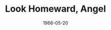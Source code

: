 ---
title: Look Homeward, Angel
date: 1966-05-20
opening_date: 1966-05-20
closing_date: 1966-05-28
layout: productions
playbill:
Theatre: Theatre Jacksonville
Venue: Little Theatre
cast:
- Ben Gant: Robert L. Smith
- Mrs. Marie "Fatty" Pert: Doris Thornhill
- Helen Gant Barton: Pat McCoy
- Hugh Barton: Peter Bradford
- Eliza Gant: Marion Conner
- Will Pentland: Charles Brock
- Eugene Gant: Larry Riddle
- Jake Clatt: Edward Von Rosenberger
- Mrs. Clatt: Debbie Krobalski
- Florry Mangle: Jackie Johnston
- Child:
  - Pam Nearhoof
  - Mary Lou Bessent
  - David Witten
  - Jimmy Bauer
- Mrs. Snowden: Mary Frances Thornhill
- Mr. Farrel: Fernando Velandia
- Miss Brown: Carolyn Courreges
- Laura James: Marcy Massaniso
- W. O. Grant: Paul Galloway
- Dr. Maguire: Lowell King
- Tarkinton: Sam Helfrich
- Madame Elizabeth: Phyllis King
- Luke Gant: Tom Bridwell
- A Sailor: Robert Myers
crew:
- Director: George Ballis
- Technical Director: Larry Riddle
- Production Designer: Nan Parker Williams
- Stage Manager: Robert Myers
- Assistant Stage Manager: Tom Bridwell
- Lighting:
  - William Cudlipp
  - Dave Thomas
  - Lois Stewart
- Costumes:
  - Lois Stewart
  - Ruth Coleman
  - Mary Frances Thornhill
  - Gertrude Berman
- Properties:
  - Galdys Dale
  - Ellen Black
  - Joanne Coburn
  - Lois Stewart
  - Peggy Miller
  - Esther Barnes
  - Judy Pryor
  - Laurie Bauer
- Make-up:
  - Nita James
  - Doris Thornhill
- Sound: Dave Kent
- Scenery:
  - Dave Kent
  - Clyde Williams
  - Mike McDermott
  - Louis Stewart
  - A. Ira Fink
  - Charles Vance
  - Sam Helfrich
  - Bill Aust
  - Norman Howard
  - Dave Thomas
  - Alice Dill
---